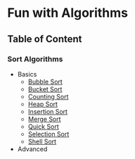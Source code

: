 # Fun with Algorithms

## Table of Content

### Sort Algorithms

* Basics
    * [Bubble Sort](./src/main/java/sort/bubble/bubble_sort.md)
    * [Bucket Sort](./src/main/java/sort/bucket/bucket_sort.md)
    * [Counting Sort](./src/main/java/sort/counting/counting_sort.md)
    * [Heap Sort](./src/main/java/sort/heap/heap_sort.md)
    * [Insertion Sort](./src/main/java/sort/insertion/insertion_sort.md)
    * [Merge Sort](./src/main/java/sort/merge/merge_sort.md)
    * [Quick Sort](./src/main/java/sort/quick/quick_sort.md)
    * [Selection Sort](./src/main/java/sort/selection/selection_sort.md)
    * [Shell Sort](./src/main/java/sort/shell/shell_sort.md)
* Advanced